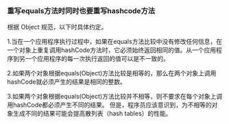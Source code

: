 ### 重写equals方法时同时也要重写hashcode方法

根据 Object 规范，以下时具体约定。

1.当在一个应用程序执行过程中，如果在equals方法比较中没有修改任何信息，在一个对象上重复调用hashCode方法时，它必须始终返回相同的值。从一个应用程序到另一个应用程序的每一次执行返回的值可以是不一致的。

2.如果两个对象根据equals(Object)方法比较是相等的，那么在两个对象上调用hashCode就必须产生的结果是相同的整数。

3.如果两个对象根据equals(Object)方法比较并不相等，则不要求在每个对象上调用hashCode都必须产生不同的结果。 但是，程序员应该意识到，为不相等的对象生成不同的结果可能会提高散列表（hash tables）的性能。


